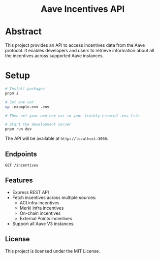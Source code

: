 <div align="center"> 
  <h1> Aave Incentives API </h1>
</div>

# Abstract

This project provides an API to access incentives data from the Aave protocol. It enables developers and users to retrieve information about all the incentives across supported Aave instances.

# Setup

```bash
# Install packages
pnpm i

# Set env var
cp .example.env .env

# Then set your own env var in your freshly created .env file
```

```bash
# Start the development server
pnpm run dev
```

The API will be available at `http://localhost:3000`.

## Endpoints

```
GET /incentives
```

## Features

- Express REST API
- Fetch incentives across multiple sources:
  - ACI infra incentives
  - Merkl infra incentives
  - On-chain incentives
  - External Points incentives
- Support all Aave V3 instances.

## License

This project is licensed under the MIT License.
